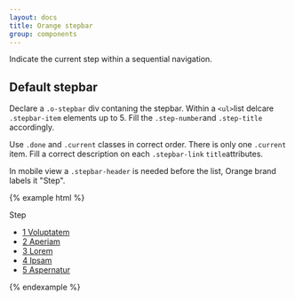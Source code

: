 ```yaml
---
layout: docs
title: Orange stepbar
group: components
---
```


Indicate the current step within a sequential navigation.

## Default stepbar

Declare a `.o-stepbar` div contaning the stepbar. Within a `<ul>`list delcare `.stepbar-item` elements up to 5. Fill the `.step-number`and `.step-title` accordingly.

Use `.done` and `.current` classes in correct order. There is only one `.current` item. Fill a correct description on each `.stepbar-link` `title`attributes.

In mobile view a `.stepbar-header` is needed before the list, Orange brand labels it "Step".

{% example html %}
<div class="o-stepbar">
    <span class="hidden-md-up stepbar-header">Step</span>
    <ul>
        <li class="done stepbar-item">
            <a class="stepbar-link" href="#" title="Step 1 : Voluptatem">
                <span class="step-number">1</span>
                <span class="step-title">Voluptatem</span>
            </a>
        </li>
        <li class="stepbar-item current">
            <a class="stepbar-link" href="#" title="Step 2 : Aperiam">
                <span class="step-number">2</span>
                <span class="step-title">Aperiam</span>
            </a>
        </li>
        <li class="stepbar-item next">
            <a class="stepbar-link" href="#" title="Step 3 : Lorem">
                <span class="step-number">3</span>
                <span class="step-title">Lorem</span>
            </a>
        </li>
        <li class="stepbar-item next">
            <a class="stepbar-link" href="#" title="Step 4 : Ipsam">
                <span class="step-number">4</span>
                <span class="step-title">Ipsam</span>
            </a>
        </li>
        <li class="stepbar-item next">
            <a class="stepbar-link" href="#" title="Step 5 : Aspernatur">
                <span class="step-number">5</span>
                <span class="step-title">Aspernatur</span>
            </a>
        </li>
    </ul>
</div>
{% endexample %}